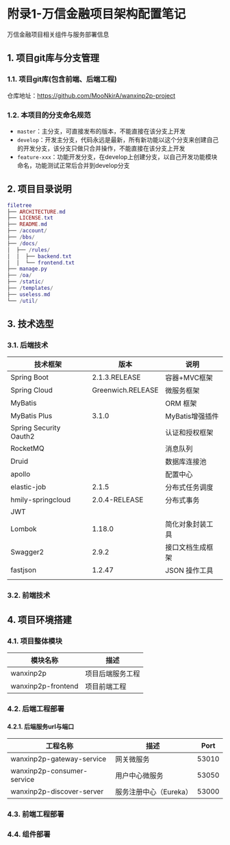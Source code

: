 # 附录1-万信金融项目架构配置笔记

万信金融项目相关组件与服务部署信息

## 1. 项目git库与分支管理

### 1.1. 项目git库(包含前端、后端工程)

仓库地址：https://github.com/MooNkirA/wanxinp2p-project

### 1.2. 本项目的分支命名规范

- `master`：主分支，可直接发布的版本，不能直接在该分支上开发
- `develop`：开发主分支，代码永远是最新，所有新功能以这个分支来创建自己的开发分支，该分支只做只合并操作，不能直接在该分支上开发
- `feature-xxx`：功能开发分支，在develop上创建分支，以自己开发功能模块命名，功能测试正常后合并到develop分支

## 2. 项目目录说明

```lua
filetree 
├── ARCHITECTURE.md
├── LICENSE.txt
├── README.md
├── /account/
├── /bbs/
├── /docs/
│  ├── /rules/
│  │  ├── backend.txt
│  │  └── frontend.txt
├── manage.py
├── /oa/
├── /static/
├── /templates/
├── useless.md
└── /util/
```

## 3. 技术选型

### 3.1. 后端技术

|        技术框架         |        版本        |      说明       |
| ---------------------- | ----------------- | --------------- |
| Spring Boot            | 2.1.3.RELEASE     | 容器+MVC框架     |
| Spring Cloud           | Greenwich.RELEASE | 微服务框架       |
| MyBatis                |                   | ORM 框架        |
| MyBatis Plus           | 3.1.0             | MyBatis增强插件  |
| Spring Security Oauth2 |                   | 认证和授权框架   |
| RocketMQ               |                   | 消息队列         |
| Druid                  |                   | 数据库连接池     |
| apollo                 |                   | 配置中心         |
| elastic-job            | 2.1.5             | 分布式任务调度   |
| hmily-springcloud      | 2.0.4-RELEASE     | 分布式事务       |
| JWT                    |                   |                 |
| Lombok                 | 1.18.0            | 简化对象封装工具 |
| Swagger2               | 2.9.2             | 接口文档生成框架 |
| fastjson               | 1.2.47            | JSON 操作工具   |
|                        |                   |                 |


### 3.2. 前端技术


## 4. 项目环境搭建

### 4.1. 项目整体模块

|      模块名称       |      描述       |
| ------------------ | --------------- |
| wanxinp2p          | 项目后端服务工程 |
| wanxinp2p-frontend | 项目前端工程     |

### 4.2. 后端工程部署

#### 4.2.1. 后端服务url与端口

|          工程名称           |         描述          | Port  |
| -------------------------- | --------------------- | ----- |
| wanxinp2p-gateway-service  | 网关微服务             | 53010 |
| wanxinp2p-consumer-service | 用户中心微服务         | 53050 |
| wanxinp2p-discover-server  | 服务注册中心（Eureka） | 53000 |

### 4.3. 前端工程部署


### 4.4. 组件部署





